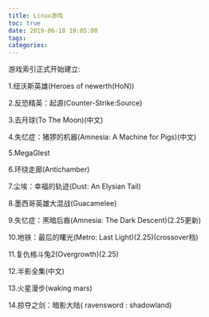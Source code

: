 ```yaml
---
title: Linux游戏
toc: true
date: 2019-06-18 10:05:00
tags:
categories:
---
```

游戏索引正式开始建立:  

1.纽沃斯英雄(Heroes of newerth(HoN))
  
2.反恐精英：起源(Counter-Strike:Source)
  
3.去月球(To The Moon)(中文)  
  
4.失忆症：猪猡的机器(Amnesia: A Machine for Pigs)(中文)  
  
5.MegaGlest
  
6.环绕走廊(Antichamber)
  
7.尘埃：幸福的轨迹(Dust: An Elysian Tail)
  
8.墨西哥英雄大混战(Guacamelee)
  
9.失忆症：黑暗后裔(Amnesia: The Dark Descent)(2.25更新)  
  
10.地铁：最后的曙光(Metro: Last Light)(2.25)(crossover档)

11.复仇格斗兔2(Overgrowth)(2.25)

12.半影全集(中文)
  
13.火星漫步(waking mars)
  
14.掠夺之剑：暗影大陆( ravensword : shadowland)

